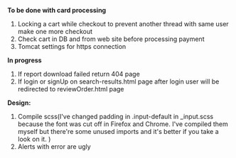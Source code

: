 **To be done with card processing**
1. Locking a cart while checkout to prevent another thread with same user make one more checkout
2. Check cart in DB and from web site before processing payment
3. Tomcat settings for https connection

**In progress**
1. If report download failed return 404 page
2. If login or signUp on search-results.html page after login user will be redirected to reviewOrder.html page


**Design:**
1. Compile scss(I've changed padding in .input-default in _input.scss because the font
was cut off in Firefox and Chrome.
I've compiled them myself but there're some unused imports and it's better if you take a look on it.  )
2. Alerts with error are ugly